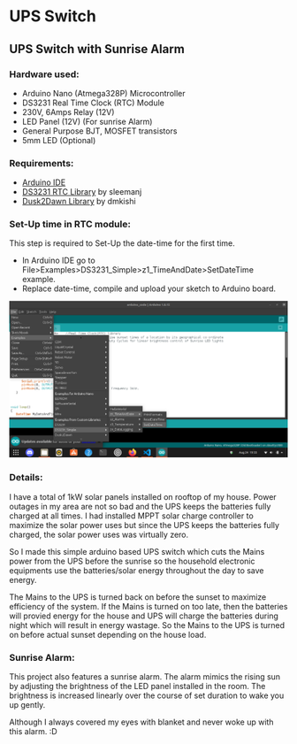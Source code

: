 # UPS Switch

## UPS Switch with Sunrise Alarm

### Hardware used:
- Arduino Nano (Atmega328P) Microcontroller
- DS3231 Real Time Clock (RTC) Module
- 230V, 6Amps Relay (12V)
- LED Panel (12V) (For sunrise Alarm)
- General Purpose BJT, MOSFET transistors
- 5mm LED (Optional)

### Requirements:
- [Arduino IDE](https://www.arduino.cc/en/software "Download Arduino IDE")
- [DS3231 RTC Library](https://github.com/sleemanj/DS3231_Simple "DS3231_Simple") by sleemanj
- [Dusk2Dawn Library](https://github.com/dmkishi/Dusk2Dawn "Dusk2Dawn") by dmkishi

### Set-Up time in RTC module:
This step is required to Set-Up the date-time for the first time.
- In Arduino IDE go to File>Examples>DS3231_Simple>z1_TimeAndDate>SetDateTime example.
- Replace date-time, compile and upload your sketch to Arduino board.

![SetDateTime](Screenshot.png "SetDateTime")

### Details:
I have a total of 1kW solar panels installed on rooftop of my house. Power outages in my area are not so bad and the UPS keeps the batteries fully charged at all times. I had installed MPPT solar charge controller to maximize the solar power uses but since the UPS keeps the batteries fully charged, the solar power uses was virtually zero. 

So I made this simple arduino based UPS switch which cuts the Mains power from the UPS before the sunrise so the household electronic equipments use the batteries/solar energy throughout the day to save energy.

The Mains to the UPS is turned back on before the sunset to maximize efficiency of the system. If the Mains is turned on too late, then the batteries will provied energy for the house and UPS will charge the batteries during night which will result in energy wastage. So the Mains to the UPS is turned on before actual sunset depending on the house load.

### Sunrise Alarm:
This project also features a sunrise alarm. The alarm mimics the rising sun by adjusting the brightness of the LED panel installed in the room. The brightness is increased linearly over the course of set duration to wake you up gently.

Although I always covered my eyes with blanket and never woke up with this alarm. :D
